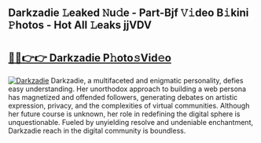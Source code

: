 ## Darkzadie 𝙻eaked 𝙽u𝚍e - Part-Bjf 𝚅𝚒deo B𝚒kini 𝙿hotos - Hot All 𝙻eaks jjVDV

# <h2><a href="http://ld6dxq.urlbe.top/?page=Darkzadie">🔗🔗👉👉 Darkzadie P𝚑oto𝚜Vid𝚎o</a></h2>

[![Darkzadie](https://i.imgur.com/eBuTRDB.gif)](http://ld6dxq.urlbe.top/?page=Darkzadie)
Darkzadie, a multifaceted and enigmatic personality, defies easy understanding. Her unorthodox approach to building a web persona has magnetized and offended followers, generating debates on artistic expression, privacy, and the complexities of virtual communities. Although her future course is unknown, her role in redefining the digital sphere is unquestionable. Fueled by unyielding resolve and undeniable enchantment, Darkzadie reach in the digital community is boundless.
